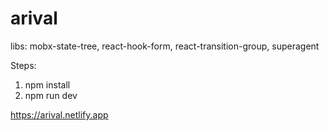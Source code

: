 # arival

libs: 
mobx-state-tree,
react-hook-form,
react-transition-group,
superagent

Steps: 
1. npm install
2. npm run dev

https://arival.netlify.app
